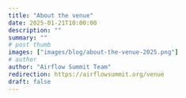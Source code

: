 ```yaml
---
title: "About the venue"
date: 2025-01-21T10:00:00
description: ""
summary: ""
# post thumb
images: ["images/blog/about-the-venue-2025.png"]
# author
author: "Airflow Summit Team"
redirection: https://airflowsummit.org/venue
draft: false
---
```

